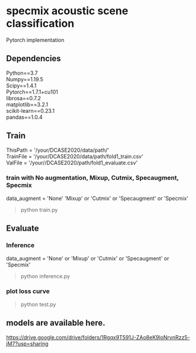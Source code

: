 # specmix acoustic scene classification
Pytorch implementation 

## Dependencies
Python==3.7  
Numpy==1.19.5  
Scipy==1.4.1  
Pytorch==1.7.1+cu101   
librosa==0.7.2  
matplotlib==3.2.1  
scikit-learn==0.23.1  
pandas==1.0.4

## Train

ThisPath = '/your/DCASE2020/data/path/'  
TrainFile = '/your/DCASE2020/data/path/fold1_train.csv'  
ValFile = '/your//DCASE2020/path/fold1_evaluate.csv'  

### train with No augmentation, Mixup, Cutmix, Specaugment, Specmix
data_augment = 'None' 'Mixup' or 'Cutmix' or 'Specaugment' or 'Specmix'  
> python train.py

## Evaluate
### Inference
data_augment = 'None' or 'Mixup' or 'Cutmix' or 'Specaugment' or 'Specmix'  
> python inference.py
### plot loss curve
> python test.py
## models are available here.

https://drive.google.com/drive/folders/1Rgqx9T591J-ZAo8eK9loNrvnRzz5-jM7?usp=sharing

